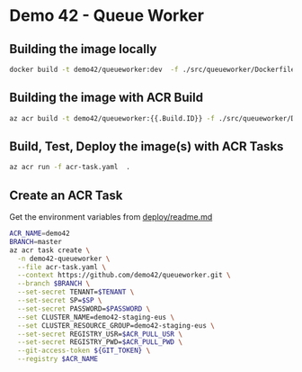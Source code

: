 # Demo 42 - Queue Worker

## Building the image locally
```sh
docker build -t demo42/queueworker:dev  -f ./src/queueworker/Dockerfile --build-arg demo42.azurecr.io .
```

## Building the image with ACR Build
```sh
az acr build -t demo42/queueworker:{{.Build.ID}} -f ./src/queueworker/Dockerfile --build-arg REGISTRY_NAME=demo42.azurecr.io .
```

## Build, Test, Deploy the image(s) with ACR Tasks
```sh
az acr run -f acr-task.yaml  .
```

## Create an ACR Task

Get the environment variables from [deploy/readme.md](../deploy/readme.md#Get-the-credentials-from-KeyVault)
```sh
ACR_NAME=demo42
BRANCH=master
az acr task create \
  -n demo42-queueworker \
  --file acr-task.yaml \
  --context https://github.com/demo42/queueworker.git \
  --branch $BRANCH \
  --set-secret TENANT=$TENANT \
  --set-secret SP=$SP \
  --set-secret PASSWORD=$PASSWORD \
  --set CLUSTER_NAME=demo42-staging-eus \
  --set CLUSTER_RESOURCE_GROUP=demo42-staging-eus \
  --set-secret REGISTRY_USR=$ACR_PULL_USR \
  --set-secret REGISTRY_PWD=$ACR_PULL_PWD \
  --git-access-token ${GIT_TOKEN} \
  --registry $ACR_NAME 
```
